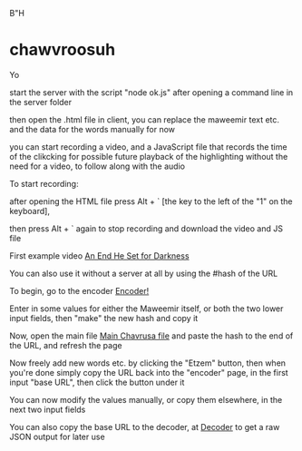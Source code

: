 B"H


# chawvroosuh


Yo

start the server with the script "node ok.js" after opening a command line in the server folder


then open the .html file in client, you can replace the maweemir text etc. and the data for the words manually for now


you can start recording a video, and a JavaScript file that records the time of the clikcking for possible future playback of the highlighting without the need for a video, to follow along with the audio

To start recording:

after opening the HTML file press Alt + ` [the key to the left of the "1" on the keyboard],

then press Alt + ` again to stop recording and download the video and JS file


First example video [An End He Set for Darkness](https://moshiach77d.blogspot.com/2021/07/youtube-video-player.html)

You can also use it without a server at all by using the #hash of the URL

To begin, go to the encoder [Encoder!](https://yaakovyitzchak.github.io/chawvroosuh/client/encoder.html)

Enter in some values for either the Maweemir itself, or both the two lower input fields, then "make" the new hash and copy it

Now, open the main file [Main Chavrusa file](https://yaakovyitzchak.github.io/chawvroosuh/client/chavruta.html) and paste the hash to the end of the URL, and refresh the page

Now freely add new words etc. by clicking the "Etzem" button, then when you're done simply copy the URL back into the "encoder" page, in the first input "base URL", then click the button under it

You can now modify the values manually, or copy them elsewhere, in the next two input fields

You can also copy the base URL to the decoder, at [Decoder](https://yaakovyitzchak.github.io/chawvroosuh/client/decoder.html) to get a raw JSON output for later use
